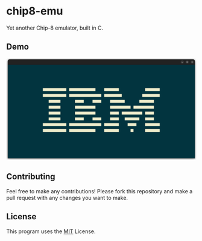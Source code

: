 
# chip8-emu

Yet another Chip-8 emulator, built in C.

## Demo

![Chip-8 IBM logo demo](/screenshots/demo1.png)

## Contributing

Feel free to make any contributions! Please fork this repository and make a pull request with any changes you want to make.

## License

This program uses the [MIT](https://choosealicense.com/licenses/mit/) License.
